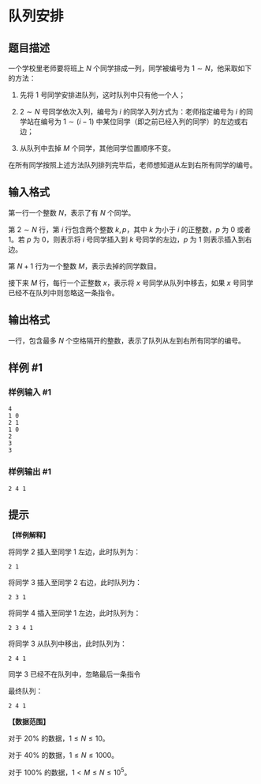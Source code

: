 # 队列安排

## 题目描述

一个学校里老师要将班上 $N$ 个同学排成一列，同学被编号为 $1\sim N$，他采取如下的方法：

1. 先将 $1$ 号同学安排进队列，这时队列中只有他一个人；

2. $2\sim N$ 号同学依次入列，编号为 $i$ 的同学入列方式为：老师指定编号为 $i$ 的同学站在编号为 $1\sim(i-1)$ 中某位同学（即之前已经入列的同学）的左边或右边；

3. 从队列中去掉 $M$ 个同学，其他同学位置顺序不变。

在所有同学按照上述方法队列排列完毕后，老师想知道从左到右所有同学的编号。

## 输入格式

第一行一个整数 $N$，表示了有 $N$ 个同学。

第 $2\sim N$ 行，第 $i$ 行包含两个整数 $k,p$，其中 $k$ 为小于 $i$ 的正整数，$p$ 为 $0$ 或者 $1$。若 $p$ 为 $0$，则表示将 $i$ 号同学插入到 $k$ 号同学的左边，$p$ 为 $1$ 则表示插入到右边。

第 $N+1$ 行为一个整数 $M$，表示去掉的同学数目。

接下来 $M$ 行，每行一个正整数 $x$，表示将 $x$ 号同学从队列中移去，如果 $x$ 号同学已经不在队列中则忽略这一条指令。


## 输出格式

一行，包含最多 $N$ 个空格隔开的整数，表示了队列从左到右所有同学的编号。


## 样例 #1

### 样例输入 #1
```
4
1 0
2 1
1 0
2
3
3
```

### 样例输出 #1

```
2 4 1
```

## 提示

**【样例解释】**

将同学 $2$ 插入至同学 $1$ 左边，此时队列为：

`2 1`

将同学 $3$ 插入至同学 $2$ 右边，此时队列为：

`2 3 1`  

将同学 $4$ 插入至同学 $1$ 左边，此时队列为：

`2 3 4 1`  

将同学 $3$ 从队列中移出，此时队列为：

`2 4 1`  

同学 $3$ 已经不在队列中，忽略最后一条指令

最终队列：

`2 4 1`  

**【数据范围】**

对于 $20\%$ 的数据，$1\leq N\leq 10$。

对于 $40\%$ 的数据，$1\leq N\leq 1000$。

对于 $100\%$ 的数据，$1<M\leq N\leq 10^5$。

